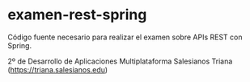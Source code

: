 # examen-rest-spring

Código fuente necesario para realizar el examen sobre APIs REST con Spring.

2º de Desarrollo de Aplicaciones Multiplataforma
Salesianos Triana (https://triana.salesianos.edu)
